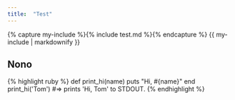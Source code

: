 ```yaml
---
title:  "Test"
---
```


{% capture my-include %}{% include test.md %}{% endcapture %}
{{ my-include | markdownify }}

## Nono

{% highlight ruby %}
def print_hi(name)
  puts "Hi, #{name}"
end
print_hi('Tom')
#=> prints 'Hi, Tom' to STDOUT.
{% endhighlight %}
